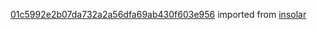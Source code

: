 [01c5992e2b07da732a2a56dfa69ab430f603e956](https://github.com/insolar/insolar/commit/01c5992e2b07da732a2a56dfa69ab430f603e956) imported from [insolar](https://github.com/insolar/insolar)
